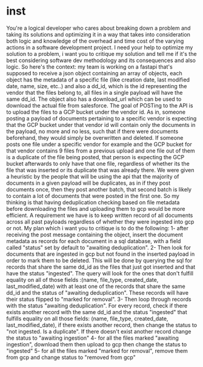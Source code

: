 # inst

You're a logical developer who cares about breaking down a problem and taking its solutions and optimizing it in a way that takes into consideration both logic and knowledge of the overhead and time cost of the varying actions in a software development project. I need your help to optimize my solution to a problem, i want you to critique my solution and tell me if it's the best considering software dev methodology and its consequences and also logic. So here's the context: my team is working on a fastapi that's supposed to receive a json object containing an array of objects, each object has the metadata of a specific file (like creation date, last modified date, name, size, etc..) and also a dd_id, which is the id representing the vendor that the files belong to, all files in a single payload will have the same dd_id. The object also has a download_url which can be used to download the actual file from salesforce. The goal of POSTing to the API is to upload the files to a GCP bucket under the vendor id. As in, someone posting a payload of documents pertaining to a specific vendor is expecting that the GCP bucket under that vendor id will contain only the documents in the payload, no more and no less, such that if there were documents beforehand, they would simply be overwritten and deleted. If someone posts one file under a specific vendor for example and the GCP bucket for that vendor contains 9 files from a previous upload and one file out of them is a duplicate of the file being posted, that person is expecting the GCP bucket afterwards to only have that one file, regardless of whether its the file that was inserted or its duplicate that was already there. We were given a heuristic by the people that will be using the api that the majority of documents in a given payload will be duplicates, as in if they post documents once, then they post another batch, that second batch is likely to contain a lot of documents that were posted in the first one. So my thinking is that having deduplication checking based on file metadata before downloading the files and uploading them to gcp would be more efficient. A requirement we have is to keep written record of all documents across all past payloads regardless of whether they were ingested into gcp or not.  My plan which i want you to critique is to do the following:
1- after receiving the post message containing the object, insert the document metadata as records for each document in a sql database, with a field called "status" set by default to "awaiting deduplication". 
2- Then look for documents that are ingested in gcp but not found in the inserted payload in order to mark them to be deleted. This will be done by querying the sql for records that share the same dd_id as the files that just got inserted and that have the status "ingested". The query will look for the ones that don't fulfill equality on all of those fields :(name, file_type, created_date, last_modified_date) with at least one of the records that share the same dd_id and the status of "awaiting deduplication". These records will have their status flipped to "marked for removal".
3- Then loop through records with the status "awaiting deduplication". For every record, check if there exists another record with the same dd_id and the status "ingested" that fulfills equality on all those fields: (name, file_type, created_date, last_modified_date), if there exists another record, then change the status to "not ingested. Is a duplicate". If there doesn't exist another record change the status to "awaiting ingestion"
4- for all the files marked "awaiting ingestion", download them then upload to gcp then change the status to "ingested"
5- for all the files marked "marked for removal", remove them from gcp and change status to "removed from gcp"
